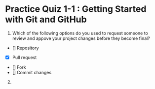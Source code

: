 # Practice Quiz 1-1 : Getting Started with Git and GitHub

1. Which of the following options do you used to request someone to review and appove your project changes before they become final?
- [] Repository
- [x] Pull request
- [] Fork
- [] Commit changes

2. 